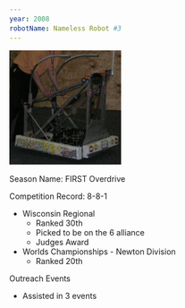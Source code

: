 ```yaml
---
year: 2008
robotName: Nameless Robot #3
---
```


![2008 Robot](assets/img/general/2008_robot.jpg)

Season Name: FIRST Overdrive

Competition Record: 8-8-1

* Wisconsin Regional
  * Ranked 30th
  * Picked to be on the 6 alliance
  * Judges Award
* Worlds Championships - Newton Division
  * Ranked 20th

Outreach Events
* Assisted in 3 events